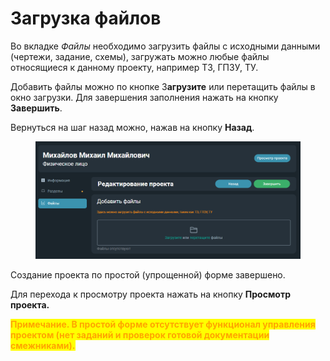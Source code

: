 # Загрузка файлов

Во вкладке _Файлы_ необходимо загрузить файлы с исходными данными (чертежи, задание, схемы), загружать можно любые файлы относящиеся к данному проекту, например ТЗ, ГПЗУ, ТУ.&#x20;

Добавить файлы можно по кнопке З**агрузите** или перетащить файлы в окно загрузки. Для завершения заполнения нажать на кнопку **Завершить**.&#x20;

Вернуться на шаг назад можно, нажав на кнопку **Назад**.

<figure><img src="../../.gitbook/assets/image (230).png" alt=""><figcaption></figcaption></figure>

Создание проекта по простой (упрощенной) форме завершено.

Для перехода к просмотру проекта нажать на кнопку **Просмотр проекта.**

<mark style="color:orange;">**Примечание. В простой форме отсутствует функционал управления проектом (нет заданий и проверок готовой документации смежниками).**</mark>&#x20;
